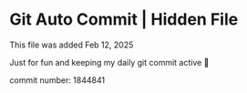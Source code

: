 # Git Auto Commit | Hidden File

This file was added Feb 12, 2025

Just for fun and keeping my daily git commit active 🤪

commit number: 1844841
